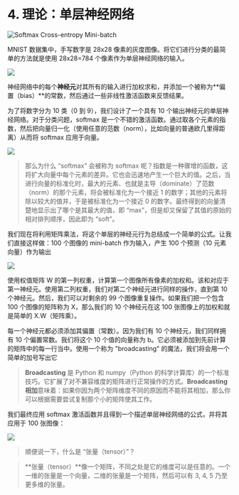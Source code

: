 # 4. 理论：单层神经网络

![Softmax Cross-entropy Mini-batch](https://codelabs.developers.google.com/codelabs/cloud-tensorflow-mnist/img/bdd8f1f362889583.png)

MNIST 数据集中，手写数字是 28x28 像素的灰度图像。将它们进行分类的最简单的方法就是使用 28x28=784 个像素作为单层神经网络的输入。


![](https://codelabs.developers.google.com/codelabs/cloud-tensorflow-mnist/img/d5222c6e3d15770a.png)

神经网络中的每个**神经元**对其所有的输入进行加权求和，并添加一个被称为**偏置（bias）**的常数，然后通过一些非线性激活函数来反馈结果。

为了将数字分为 10 类（0 到 9），我们设计了一个具有 10 个输出神经元的单层神经网络。对于分类问题，softmax 是一个不错的激活函数。通过取各个元素的指数，然后把向量归一化（使用任意的范数（norm），比如向量的普通欧几里得距离）从而将 softmax 应用于向量。

![](https://codelabs.developers.google.com/codelabs/cloud-tensorflow-mnist/img/604a9797da2a48d7.png)


> 那么为什么 “softmax” 会被称为 softmax 呢？指数是一种骤增的函数，这将扩大向量中每个元素的差异。它也会迅速地产生一个巨大的值。之后，当进行向量的标准化时，最大的元素、也就是主导（dominate）了范数（norm）的那个元素，将会被标准化为一个接近 1 的数字；其他的元素将除以较大的值并，于是被标准化为一个接近 0 的数字。最终得到的向量清楚地显示出了哪个是其最大的值，即 “max”，但是却又保留了其值的原始的相对排列顺序，因此即为 “soft”。

我们现在将利用矩阵乘法，将这个单层的神经元行为总结成一个简单的公式。让我们直接这样做：100 个图像的 mini-batch 作为输入，产生 100 个预测（10 元素向量）作为输出

![](https://codelabs.developers.google.com/codelabs/cloud-tensorflow-mnist/img/21dabcf6d44e4d6f.png)

使用权值矩阵 W 的第一列权重，计算第一个图像所有像素的加权和。该和对应于第一神经元。使用第二列权重，我们对第二个神经元进行同样的操作，直到第 10 个神经元。然后，我们可以对剩余的 99 个图像重复操作。如果我们把一个包含 100 个图像的矩阵称为 X，那么我们的 10 个神经元在这 100 张图像上的加权和就是简单的 X.W（矩阵乘）。

每一个神经元都必须添加其偏置（常数）。因为我们有 10 个神经元，我们同样拥有 10 个偏置常数。我们将这个 10 个值的向量称为 b。它必须被添加到先前计算的矩阵中的每一行当中。使用一个称为 "broadcasting" 的魔法，我们将会用一个简单的加号写出它

> **Broadcasting** 是 Python 和 numpy（Python 的科学计算库）的一个标准技巧。它扩展了对不兼容维度的矩阵进行正常操作的方式。**Broadcasting 相加**意味着：如果你因为两个矩阵维度不同的原因而不能将其相加，那么你可以根据需要尝试复制那个小的矩阵使其工作。

我们最终应用 softmax 激活函数并且得到一个描述单层神经网络的公式，并将其应用于 100 张图像：

![](https://codelabs.developers.google.com/codelabs/cloud-tensorflow-mnist/img/206327168bc85294.png)

> 顺便说一下，什么是 “张量（tensor）”？

> **张量（tensor）**像一个矩阵，不同之处是它的维度可以是任意的。一个一维的张量是一个向量，二维的张量是一个矩阵，然后可以有 3, 4, 5 乃至更多维的张量。

